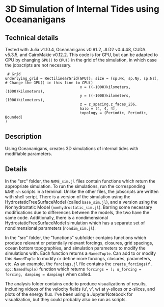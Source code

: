 # 3D Simulation of Internal Tides using Oceananigans

## Technical details
Tested with Julia v1.10.4, Oceananigans v0.91.2, JLD2 v0.4.48, CUDA v5.3.5, and CairoMakie v0.12.2. This code is for GPU, but can be adapted to CPU by changing `GPU()` to `CPU()` in the grid of the simulation, in which case the jobscripts are not necessary. 

```
 # Grid
underlying_grid = RectilinearGrid(GPU(); size = (sp.Nx, sp.Ny, sp.Nz), # Change the GPU() in this line to CPU()
                                  x = ((-1000)kilometers, (1000)kilometers),
                                  y = ((-1000)kilometers, (1000)kilometers),
                                  z = z_spacing.z_faces_256,
                                  halo = (4, 4, 4),
                                  topology = (Periodic, Periodic, Bounded)
)
```

## Description
Using Oceananigans, creates 3D simulations of internal tides with modifiable parameters. 

## Details
In the "src" folder, the `NAME_sim.jl` files contain functions which return the appropriate simulation. To run the simulations, run the corresponding `NAME.sh` scripts in a terminal. Unlike the other files, the jobscripts are written with shell script. There is a version of the simulation using the HydrostaticFreeSurfaceModel (called `base_sim.jl`), and a version using the Nonhydrostatic Model (`nonhydrostatic_sim.jl`). Barring some necessary modifications due to differences between the models, the two have the same code. Additionally, there is a nondimensional HydrostaticFreeSurfaceModel simulation which has a separate set of nondimensional parameters (`nondim_sim.jl`). 

In the "src" folder, the "functions" subfolder contains functions which produce relevant or potentially relevant forcings, closures, grid spacings, ocean bottom topographies, and simulation parameters to modify the simulations with. Each function returns a `NamedTuple`. Can add to or modify this `NamedTuple` to modify or define more forcings, closures, parameters, etc. As an example, the `forcings.jl` file contains the `create_forcings(f, sp::NamedTuple)` function which returns `forcings = (; u_forcing = forcing, damping = damping)` when called. 

The analysis folder contains code to produce visualizations of results, including videos of the velocity fields (u', v', w) at y-slices or z-slices, and plots of the energy flux. I've been using a JupyterNotebook for visualization, but they could probably also be run as scripts. 
